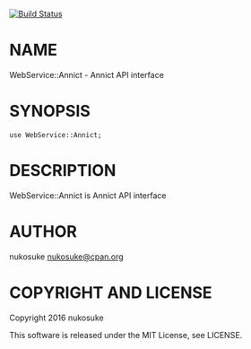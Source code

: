 [![Build Status](https://travis-ci.org/nukosuke/p6-webservice-annict.svg?branch=master)](https://travis-ci.org/nukosuke/p6-webservice-annict)

NAME
====

WebService::Annict - Annict API interface

SYNOPSIS
========

    use WebService::Annict;

DESCRIPTION
===========

WebService::Annict is Annict API interface

AUTHOR
======

nukosuke <nukosuke@cpan.org>

COPYRIGHT AND LICENSE
=====================

Copyright 2016 nukosuke

This software is released under the MIT License, see LICENSE.
